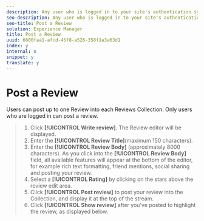 ```yaml
---
description: Any user who is logged in to your site's authentication system can post a review using this process.
seo-description: Any user who is logged in to your site's authentication system can post a review using this process.
seo-title: Post a Review
solution: Experience Manager
title: Post a Review
uuid: 6600faa1-afcd-45f8-a526-358f1a3a63d1
index: y
internal: n
snippet: y
translate: y
---
```


# Post a Review

Users can post up to one Review into each Reviews Collection. Only users who are logged in can post a review.

>1. Click **[!UICONTROL  Write review]**. The Review editor will be displayed.
>1. Enter the **[!UICONTROL  Review Title]**(maximum 150 characters).
>1. Enter the **[!UICONTROL  Review Body]** (approximately 8000 characters). As you click into the **[!UICONTROL  Review Body]** field, all available features will appear at the bottom of the editor, for example rich text formatting, friend mentions, social sharing and posting your review.
>1. Select a **[!UICONTROL  Rating]** by clicking on the stars above the review edit area.
>1. Click **[!UICONTROL  Post review]** to post your review into the Collection, and display it at the top of the stream.
>1. Click **[!UICONTROL  Show review]** after you’ve posted to highlight the review, as displayed below.
